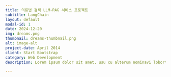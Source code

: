 ```yaml
---
title: 의료법 검색 LLM-RAG 서비스 프로젝트
subtitle: LangChain
layout: default
modal-id: 1
date: 2024-12-20
img: dreams.png
thumbnail: dreams-thumbnail.png
alt: image-alt
project-date: April 2014
client: Start Bootstrap
category: Web Development
description: Lorem ipsum dolor sit amet, usu cu alterum nominavi lobortis. At duo novum diceret. Tantas apeirian vix et, usu sanctus postulant inciderint ut, populo diceret necessitatibus in vim. Cu eum dicam feugiat noluisse.

---
```

